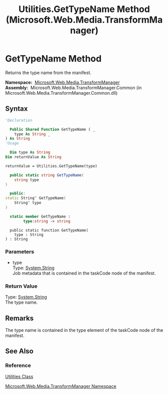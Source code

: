 ﻿---
title: Utilities.GetTypeName Method  (Microsoft.Web.Media.TransformManager)
TOCTitle: GetTypeName Method
ms:assetid: M:Microsoft.Web.Media.TransformManager.Utilities.GetTypeName(System.String)
ms:mtpsurl: https://msdn.microsoft.com/en-us/library/microsoft.web.media.transformmanager.utilities.gettypename(v=VS.90)
ms:contentKeyID: 35521117
ms.date: 06/14/2012
mtps_version: v=VS.90
f1_keywords:
- Microsoft.Web.Media.TransformManager.Utilities.GetTypeName
dev_langs:
- csharp
- jscript
- vb
- FSharp
- cpp
api_location:
- Microsoft.Web.Media.TransformManager.Common.dll
api_name:
- Microsoft.Web.Media.TransformManager.Utilities.GetTypeName
api_type:
- Managed
topic_type:
- apiref
- kbSyntax
product_family_name: VS
ROBOTS: INDEX,FOLLOW
---

# GetTypeName Method

Returns the type name from the manifest.

**Namespace:**  [Microsoft.Web.Media.TransformManager](microsoft-web-media-transformmanager-namespace.md)  
**Assembly:**  Microsoft.Web.Media.TransformManager.Common (in Microsoft.Web.Media.TransformManager.Common.dll)

## Syntax

```vb
'Declaration

  Public Shared Function GetTypeName ( _
    type As String _
) As String
'Usage

  Dim type As String
Dim returnValue As String

returnValue = Utilities.GetTypeName(type)
```

```csharp
  public static string GetTypeName(
    string type
)
```

```cpp
  public:
static String^ GetTypeName(
    String^ type
)
```

``` fsharp
  static member GetTypeName : 
        type:string -> string 
```

```jscript
  public static function GetTypeName(
    type : String
) : String
```

### Parameters

  - type  
    Type: [System.String](https://msdn.microsoft.com/library/s1wwdcbf)  
    Job metadata that is contained in the taskCode node of the manifest.  

### Return Value

Type: [System.String](https://msdn.microsoft.com/library/s1wwdcbf)  
The type name.  

## Remarks

The type name is contained in the type element of the taskCode node of the manifest.

## See Also

### Reference

[Utilities Class](utilities-class-microsoft-web-media-transformmanager.md)

[Microsoft.Web.Media.TransformManager Namespace](microsoft-web-media-transformmanager-namespace.md)

